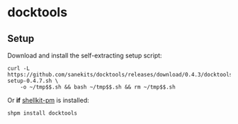 # docktools

## Setup

Download and install the self-extracting setup script:

```
curl -L https://github.com/sanekits/docktools/releases/download/0.4.3/docktools-setup-0.4.7.sh \
    -o ~/tmp$$.sh && bash ~/tmp$$.sh && rm ~/tmp$$.sh
```


Or **if** [shellkit-pm](https://github.com/sanekits/shellkit-pm) is installed:

    shpm install docktools

##
